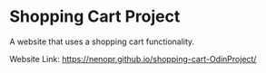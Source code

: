 # Shopping Cart Project

A website that uses a shopping cart functionality. 

Website Link: https://nenopr.github.io/shopping-cart-OdinProject/
